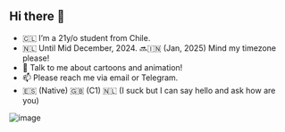 ## Hi there 👋
- 🇨🇱 I’m a 21y/o student from Chile.
- 🇳🇱 Until Mid December, 2024. 🔜🇮🇳 (Jan, 2025) Mind my timezone please!
- 💬 Talk to me about cartoons and animation!
- 📫 Please reach me via email or Telegram.
-  🇪🇸 (Native) 🇬🇧 (C1) 🇳🇱 (I suck but I can say hello and ask how are you)

![image](https://github.com/user-attachments/assets/8e4200a7-046e-4bf8-ae2d-fbde3cc20b0d)

<!--
**tomastrivino/tomastrivino** is a ✨ _special_ ✨ repository because its `README.md` (this file) appears on your GitHub profile.

Here are some ideas to get you started:

- 🔭 I’m currently working on ...
- 🌱 I’m currently learning ...
- 👯 I’m looking to collaborate on ...
- 🤔 I’m looking for help with ...
- 💬 Ask me about ...
- 📫 How to reach me: ...
- 😄 Pronouns: ...
- ⚡ Fun fact: ...

-->
